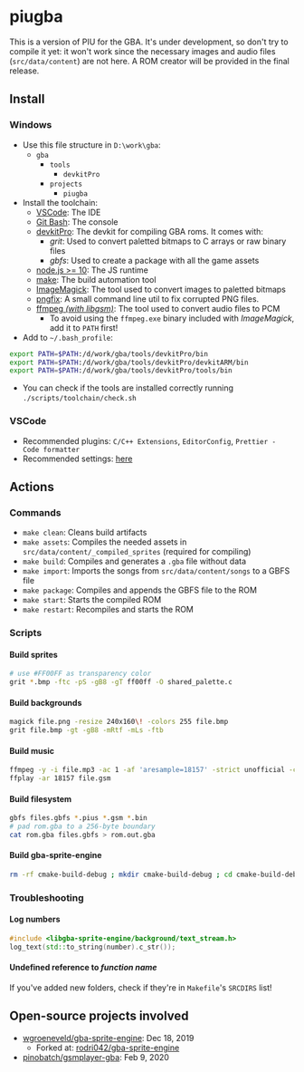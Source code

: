 # piugba

This is a version of PIU for the GBA. It's under development, so don't try to compile it yet: it won't work since the necessary images and audio files (`src/data/content`) are not here. A ROM creator will be provided in the final release.

## Install

### Windows

- Use this file structure in `D:\work\gba`:
	* `gba`
		* `tools`
			* `devkitPro`
		* `projects`
			* `piugba`
- Install the toolchain:
  * [VSCode](https://code.visualstudio.com): The IDE
  * [Git Bash](https://gitforwindows.org): The console
  * [devkitPro](https://github.com/devkitPro/installer/releases): The devkit for compiling GBA roms. It comes with:
    * *grit*: Used to convert paletted bitmaps to C arrays or raw binary files
    * *gbfs*: Used to create a package with all the game assets
  * [node.js >= 10](https://nodejs.org/en): The JS runtime
  * [make](scripts/toolchain/programs/make-3.81.zip): The build automation tool
  * [ImageMagick](scripts/toolchain/programs/ImageMagick-7.0.10-3-Q16-x64-static.exe): The tool used to convert images to paletted bitmaps
  * [pngfix](scripts/toolchain/programs/pngfix.exe): A small command line util to fix corrupted PNG files.
  * [ffmpeg *(with libgsm)*](scripts/toolchain/programs/ffmpeg-3.3.3-win64-static.zip): The tool used to convert audio files to PCM
    * To avoid using the `ffmpeg.exe` binary included with *ImageMagick*, add it to `PATH` first!
- Add to `~/.bash_profile`:
```bash
export PATH=$PATH:/d/work/gba/tools/devkitPro/bin
export PATH=$PATH:/d/work/gba/tools/devkitPro/devkitARM/bin
export PATH=$PATH:/d/work/gba/tools/devkitPro/tools/bin
```
- You can check if the tools are installed correctly running `./scripts/toolchain/check.sh`

### VSCode

- Recommended plugins: `C/C++ Extensions`, `EditorConfig`, `Prettier - Code formatter`
- Recommended settings: [here](scripts/toolchain/vscode_settings.json)

## Actions

### Commands

- `make clean`: Cleans build artifacts
- `make assets`: Compiles the needed assets in `src/data/content/_compiled_sprites` (required for compiling)
- `make build`: Compiles and generates a `.gba` file without data
- `make import`: Imports the songs from `src/data/content/songs` to a GBFS file
- `make package`: Compiles and appends the GBFS file to the ROM
- `make start`: Starts the compiled ROM
- `make restart`: Recompiles and starts the ROM

### Scripts

#### Build sprites

```bash
# use #FF00FF as transparency color
grit *.bmp -ftc -pS -gB8 -gT ff00ff -O shared_palette.c
```

#### Build backgrounds

```bash
magick file.png -resize 240x160\! -colors 255 file.bmp
grit file.bmp -gt -gB8 -mRtf -mLs -ftb
```

#### Build music

```bash
ffmpeg -y -i file.mp3 -ac 1 -af 'aresample=18157' -strict unofficial -c:a gsm file.gsm
ffplay -ar 18157 file.gsm
```

#### Build filesystem

```bash
gbfs files.gbfs *.pius *.gsm *.bin
# pad rom.gba to a 256-byte boundary
cat rom.gba files.gbfs > rom.out.gba
```

#### Build gba-sprite-engine

```bash
rm -rf cmake-build-debug ; mkdir cmake-build-debug ; cd cmake-build-debug ; cmake ./../ -G "Unix Makefiles" ; make ; cp engine/libgba-sprite-engine.a ../../piugba/libs/libgba-sprite-engine/lib/libgba-sprite-engine.a ; cd ../
```

### Troubleshooting

#### Log numbers

```cpp
#include <libgba-sprite-engine/background/text_stream.h>
log_text(std::to_string(number).c_str());
```

#### Undefined reference to *function name*

If you've added new folders, check if they're in `Makefile`'s `SRCDIRS` list!

## Open-source projects involved

- [wgroeneveld/gba-sprite-engine](https://github.com/wgroeneveld/gba-sprite-engine): Dec 18, 2019
  * Forked at: [rodri042/gba-sprite-engine](https://github.com/rodri042/gba-sprite-engine)
- [pinobatch/gsmplayer-gba](https://github.com/pinobatch/gsmplayer-gba): Feb 9, 2020
